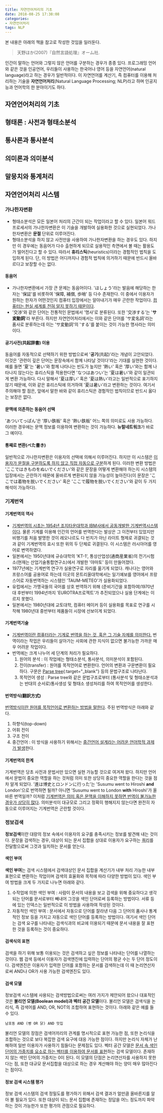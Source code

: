 ```yaml
---
title: 자연언어처리의 기초
date: 2018-08-25 17:38:08
categories:
- 자연언어처리
tags: NLP
---
```


본 내용은 아래의 책을 참고로 작성한 것임을 일러둔다.

> 天野ほか(2007)『自然言語処理』オーム社.

인간이 말하는 언어와 그렇지 않은 언어를 구분하는 경우가 종종 있다. 프로그래밍 언어와 같은 것을 인공언어, 우리들이 사용하는 한국어나 영어 등을 자연언어(natural language)라고 하는 경우가 일반적이다. 이 자연언어를 계산기, 즉 컴퓨터를 이용해 처리하는 기술을 **자연언어처리**(Natural Language Processing; NLP)라고 하며 인공지능과 언어학의 한 분야이기도 하다.

## 자연언어처리의 기초

## 형태론 : 사전과 형태소분석

## 통사론과 통사분석

## 의미론과 의미분석

## 말뭉치와 통계처리

## 자연언어처리 시스템
### 가나한자변환
- 형태소분석은 모든 일본어 처리의 근간이 되는 작업이라고 할 수 있다. 일본어 워드프로세서의 가나한자변환은 이 기술을 개발하여 실용화한 것으로 실현되었다. 가나한자변환은 **문절** 단위로 이루어진다. 
- 형태소분석을 하지 않고 사전만을 사용하여 가나한자변환을 하는 경우도 있다. 하지만 이 경우에는 동음어가 다수 출현하게 되므로 실용적인 측면에서 볼 때는 활용도가 떨어진다고 할 수 있다. 따라서 **휴리스틱**(heuristics)이라는 경험적인 법칙을 도입하게 된다. 단, 이 방법은 어디까지나 경험적 법칙에 의거하기 때문에 반드시 올바르다고 보장할 수는 없다. 

#### 동음어
- 가나한자변환에서 가장 큰 문제는 동음어이다. 'ほしょう'라는 발음에 해당하는 한자는 '保証'를 비롯하여 '保障, 補償, 歩哨' 등 다수 존재한다. 이 중에서 이용자가 원하는 한자가 어떤것인지 컴퓨터 입장에서는 알아내기가 매우 곤란한 작업이다. <u>컴퓨터는 현실 세계를 전혀 알지 못하기 때문이다</u>.
- '交渉'와 같은 단어는 전통적인 문법에서 '명사'로 분류된다. 또한 '交渉する'는 '**サ変動詞**'라 부른다. 하지만 자연언어처리에서는 이와 같은 단어를 'サ変名詞'라는 품사로 분류하는데 이는 'サ変動詞'의 'する'를 붙이는 것이 가능한 명사라는 의미이다.

#### 공기사전(共起辞書) 이용
동음어를 자동적으로 선택하기 위한 방법으로써 '**공기**(共起)'라는 개념이 고안되었다. 이것은 '관련이 깊은 단어는 문장속에서 함께 나타날 것이다'라는 기대를 실현한 것이다. 예를 들면 '夏'는 '暑い'와 함께 나타나는 빈도가 높지만 '熱い' 혹은 '厚い'와는 함께 나타나지 않는다는 휴리스틱을 적용한다면 'なつはあつい'는 '夏は暑い'와 같이 일관되게 변환 가능하다. 다시 말해서 '夏は厚い' 혹은 '夏は熱い'라고는 일반적으로 표기하지 않기 때문에, 이와 같은 휴리스틱에 의거하여 '夏は暑い'라고 변환하는 것이다. 여기서 주의해야 할 점은, 앞에서 말한 바와 같이 휴리스틱은 경험적인 법칙이므로 반드시 옳다는 보장은 없다.

#### 문맥에 의존하는 동음어 선택
'あついてっぱん'은 '厚い鉄板' 혹은 '熱い鉄板' 어느 쪽의 의미로도 사용 가능하다. 이러한 경우에는 문맥 정보를 이용하여 변환하는 것이 가능하다. **뉴럴네트워크**가 바로 그 예이다.

#### 통째로 변환(べた書き)
일반적으로 가나한자변환은 이용자의 선택에 의해서 이루어진다. 하지만 이 시스템은 <u>이용자가 문절을 구분하도록 하지 않고 직접 자동으로 구분</u>하게 된다. 이러한 변환 방법은 'ここではきものをぬいでください'와 같은 문장을 어떻게 변환해야 하는지 시스템의 입장에서는 곤란하기 때문에 올바르게 변환되지 않을 가능성이 높아진다(이 문장은 'ここでは着物を脱いでください' 혹은 'ここで履物を脱いでください'와 같이 두 가지 해석이 가능하다).

### 기계번역
#### 기계번역의 역사
- <u>기계번역의 시초는 1954년 조지타운대학과 IBM사에서 공동개발한 기계번역시스템이다</u>. 물론 기계를 이용해 인간의 언어를 번역한다는 발상은 그 이전부터 있었지만 비행기를 처음 발명한 것이 레오나르도 다 빈치가 아닌 라이트 형제로 귀결되는 것과 같이 기계번역의 효시 또한 위의 두 단체로 귀결된다. 이 시스템은 러시아어를 영어로 변역하였다.
- 일본에서는 1950년대에 규슈대학의 'KT-1', 통상산업성(通商産業省)의 전기시험소(현재는 산업기술통합연구소)에서 개발한 '야마토' 등이 만들어졌다.
- 1977년에는 기계번역 연구가 실용연구로 자리를 옮기게 되었다. 캐나다는 영어와 프랑스어를 공용어로 하는데 이곳의 몬트리올대학에서는 일기예보를 영어에서 프랑스어로 자동번역하는 시스템인 'TAUM-METEO'가 실용화되었다.
- 유럽에서는 가맹국들의 국어를 상호 번역하기 위해 (준비기간을 포함하여)1970년대 후반부터 1994년까지 'EUROTRA프로젝트'가 추진되었으나 실용 단계에는 이르지 못했다.
- 일본에서는 1980년대에 교토대학, 컴퓨터 메이커 등이 실용화를 목표로 연구를 시작해 1980년대 중반부터 제품들이 시장에 선보이게 되었다.

#### 기계번역기술
- <u>기계번역이란 컴퓨터라는 기계로 번역을 하는 것, 혹은 그 기술 자체를 의미한다.</u> 번역이라는 작업은 우리들이 살아가는 사회에 관한 지식이 없으면 불가능한 가까운 매우 어려운 작업이다. 
- 번역에는 크게 나누어 세 단계의 처리가 필요하다.
  1. 원어의 분석 : 이 작업에는 형태소분석, 통사분석, 의미분석이 포함된다.
  2. 전이(transfer) : 원어를 목적언어로 변환한다. 언어의 변환과 구문변환이 필요하다. 구문은 [Parse tree](https://en.wikipedia.org/wiki/Parse_tree){:target="_blank"} 등의 문법구조로 나타난다.
  3. 목적언어 생성 : Parse tree와 같은 문법구조로부터 (통사분석 및 형태소분석과는 반대의 순서로)통사생성 및 형태소 생성처리를 하여 목적언어를 생성한다.

#### 번역방식(翻訳方式)
<u>번역방식이란 원어를 목적언어로 변환하는 방법을 말한다</u>. 주된 번역방식은 아래와 같다.
  1. 하향식(top-down)
  2. 어휘 전이
  3. 구조 전이
  4. 중간언어 : 이 방식을 사용하기 위해서는 <u>중간언어 설계라는 어려운 언어학적 과제가 발생</u>한다.

#### 기계번역의 한계
기계번역은 당초 사전과 문법서만 있으면 실현 가능할 것으로 여겨져 왔다. 하지만 언어에서 문법이 중요한 역할을 하는 것처럼 의미 또한 상당히 중요한 역할을 한다는 것을 점차 알게 되었다. '進は博史とロンドンに行った'는 'Susumu went to Hiroshi **and** London'으로 번역하면 될까? 아니면 'Susumu went to London **with** Hiroshi'가 올바른 번역일까? 이처럼 <u>기계번역은 의미 혹은 문맥을 이해하지 못하면 번역이 불가능한 경우가 상당히 많다</u>. 의미분석이 대규모로 그리고 정확히 행해지지 않는다면 완전히 자동으로 이루어지는 기계번역은 곤란할 것이다.

### 정보검색
**정보검색**이란 대량의 정보 속에서 이용자의 요구를 충족시키는 정보를 발견해 내는 것이다. 문장을 검색하는 경우, 대상이 되는 문서 집합을 상대로 이용자가 요구하는 <acronym title="정보검색에서는 정보를 끄집어 내기 위해 필요한 조건 등을 나타내는 검색식을 쿼리(query)라고 한다.">쿼리</acronym>를 전달함으로써 그것과 일치하는 문서를 얻는다.

#### 색인 부여
**색인 부여**는 검색 시스템에서 검색대상인 문서 집합을 계산기가 내부 처리 가능한 내부표현으로 변환하는 작업이며 검색의 효율화와 목적에 따라 다양한 방법이 있다. 색인 부여 방법을 크게 두 가지로 나누면 아래와 같다.
1. 수작업에 의한 색인 부여 : 사람이 문서의 내용을 보고 검색을 위해 중요하다고 생각되는 단어를 문서로부터 빼내어 그것을 색인 단어로써 등록하는 방법이다. 서류 등에 있는 인덱스는 일반적으로 이 방법을 사용하여 작성된 것이다.
2. 자동적인 색인 부여 : 문서에서 자동으로 단어를 잘라낸 다음 그 단어의 품사나 통계적인 정보 등을 가지고 자동으로 색인 단어를 등록하는 방법이다. 여기서 색인 단어는 검색 요구를 나타내는 검색식과의 비교에 이용되기 때문에 문서 내용을 잘 표현한 것을 등록하는 것이 중요하다.

#### 검색식의 표현
검색을 하기 위해 보통 이용되는 것은 검색하고 싶은 정보를 나타내는 단어를 나열하는 것이다. 웹 검색 등에서 이용자가 검색엔진에 입력하는 단어의 평균 수는 두 단어 정도이다. 검색엔진은 이용자가 입력한 단어를 포함하는 문서를 검색하는데 이 때 논리연산자로써 AND나 OR가 사용 가능한 검색엔진도 있다.

#### 검색 모델
정보검색 시스템에 사용되는 검색방법으로써는 여러 가지가 제안되어 왔으나 대표적인 것은 **불리언 모델(Boolean model)과 벡터 공간 모델**이다. 
불리언 모델은 검색식을 논리식, 즉 검색어를 AND, OR, NOT의 조합하여 표현하는 것이다. 아래와 같은 예를 들 수 있다.
```
남포동 AND (빵 OR 닭) AND 맛집
```
불리언 모델의 장점은 검색어끼리의 관계를 명시적으로 표현 가능한 점, 또한 논리식을 조합하는 것으로 보다 복잡한 검색 요구에 대응 가능한 점이다. 하지만 논리식 자체가 난해하여 일반 이용자가 사용하기 힘들다는 문제점도 있다.
벡터 공간 모델은 <u>문서 속 색인 단어의 가중치를 요소로 하는 벡터를 이용하여 문서를 표현</u>하는 검색 모델이다. 존재하지 않는 색인 단어의 가중치는 0이 된다. 이 모델의 단점은 논리연산자를 사용하지 못한다는 점, 또한 대규모 문서집합을 대상으로 하는 경우 계산해야 하는 양이 매우 많아진다는 점이다.

#### 정보 검색 시스템 평가
정보 검색 시스템의 검색 정밀도를 평가하기 위해서 검색 결과가 얼만큼 올바른지를 알아 볼 필요가 있다. 또한 대상이 되느 문서 집합에 존재하는 정답을 어느 정도까지 파악하는 것이 가능한가 또한 평가의 관점으로 필요하다. 

